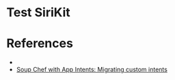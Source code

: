 # Test SiriKit

# References
- []()
- [Soup Chef with App Intents: Migrating custom intents](https://developer.apple.com/documentation/sirikit/soup_chef_with_app_intents_migrating_custom_intents)
